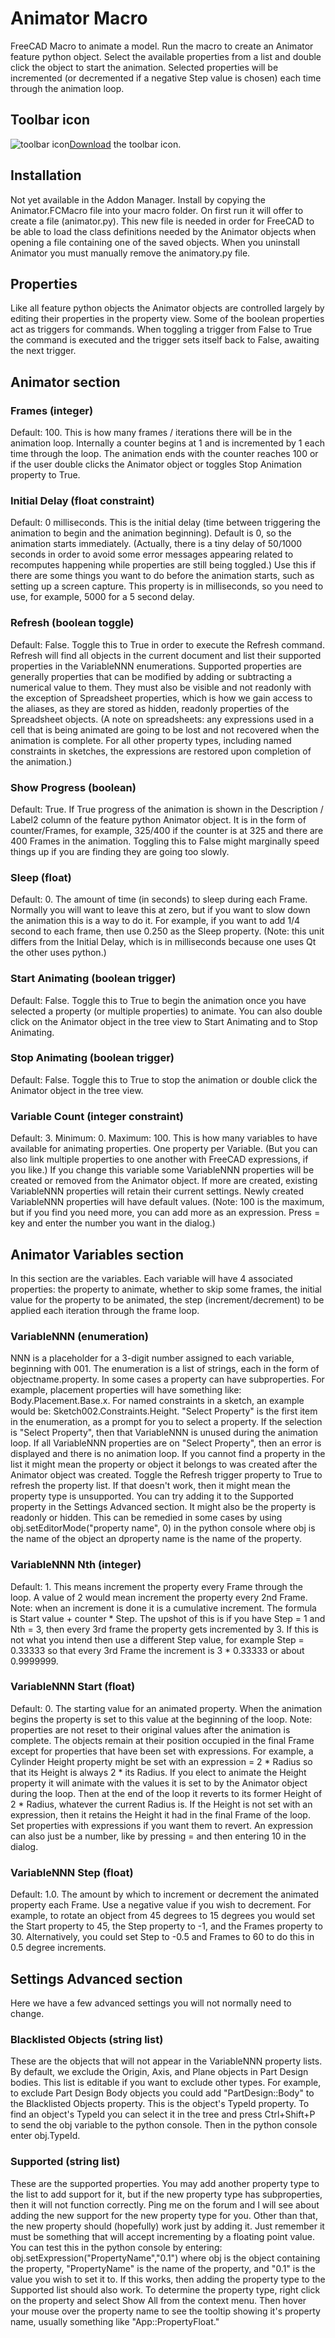 # Animator Macro
FreeCAD Macro to animate a model.  Run the macro to create an Animator feature python object.  Select the available properties from a list and double click the object to start the animation.  Selected properties will be incremented (or decremented if a negative Step value is chosen) each time through the animation loop.

## Toolbar icon
<img src="Animator.svg" alt="toolbar icon"><a href="Animator.svg">Download</a> the toolbar icon.

## Installation
Not yet available in the Addon Manager.  Install by copying the Animator.FCMacro file into your macro folder.  On first run it will offer to create a file (animator.py).  This new file is needed in order for FreeCAD to be able to load the class definitions needed by the Animator objects when opening a file containing one of the saved objects.  When you uninstall Animator you must manually remove the animatory.py file.

## Properties
Like all feature python objects the Animator objects are controlled largely by editing their properties in the property view.  Some of the boolean properties act as triggers for commands.  When toggling a trigger from False to True the command is executed and the trigger sets itself back to False, awaiting the next trigger.

## Animator section
### Frames (integer)
Default: 100.  This is how many frames / iterations there will be in the animation loop.  Internally a counter begins at 1 and is incremented by 1 each time through the loop.   The animation ends with the counter reaches 100 or if the user double clicks the Animator object or toggles Stop Animation property to True.
### Initial Delay (float constraint)
Default: 0 milliseconds.  This is the initial delay (time between triggering the animation to begin and the animation beginning).  Default is 0, so the animation starts immediately.  (Actually, there is a tiny delay of 50/1000 seconds in order to avoid some error messages appearing related to recomputes happening while properties are still being toggled.)  Use this if there are some things you want to do before the animation starts, such as setting up a screen capture.  This property is in milliseconds, so you need to use, for example, 5000 for a 5 second delay.
### Refresh (boolean toggle)
Default: False.  Toggle this to True in order to execute the Refresh command.  Refresh will find all objects in the current document and list their supported properties in the VariableNNN enumerations.  Supported properties are generally properties that can be modified by adding or subtracting a numerical value to them.  They must also be visible and not readonly with the exception of Spreadsheet properties, which is how we gain access to the aliases, as they are stored as hidden, readonly properties of the Spreadsheet objects.  (A note on spreadsheets: any expressions used in a cell that is being animated are going to be lost and not recovered when the animation is complete.  For all other property types, including named constraints in sketches, the expressions are restored upon completion of the animation.)
### Show Progress (boolean)
Default: True.  If True progress of the animation is shown in the Description / Label2 column of the feature python Animator object.  It is in the form of counter/Frames, for example, 325/400 if the counter is at 325 and there are 400 Frames in the animation.  Toggling this to False might marginally speed things up if you are finding they are going too slowly.
### Sleep (float)
Default: 0.  The amount of time (in seconds) to sleep during each Frame.  Normally you will want to leave this at zero, but if you want to slow down the animation this is a way to do it.  For example, if you want to add 1/4 second to each frame, then use 0.250 as the Sleep property.  (Note: this unit differs from the Initial Delay, which is in milliseconds because one uses Qt the other uses python.)
### Start Animating (boolean trigger)
Default: False.  Toggle this to True to begin the animation once you have selected a property (or multiple properties) to animate.  You can also double click on the Animator object in the tree view to Start Animating and to Stop Animating.
### Stop Animating (boolean trigger)
Default: False.  Toggle this to True to stop the animation or double click the Animator object in the tree view.
### Variable Count (integer constraint)
Default: 3.  Minimum: 0.  Maximum: 100.  This is how many variables to have available for animating properties.  One property per Variable.  (But you can also link multiple properties to one another with FreeCAD expressions, if you like.)  If you change this variable some VariableNNN properties will be created or removed from the Animator object.  If more are created, existing VariableNNN properties will retain their current settings.  Newly created VariableNNN properties will have default values.  (Note: 100 is the maximum, but if you find you need more, you can add more as an expression.  Press = key and enter the number you want in the dialog.)
## Animator Variables section
In this section are the variables.  Each variable will have 4 associated properties: the property to animate, whether to skip some frames, the initial value for the property to be animated, the step (increment/decrement) to be applied each iteration through the frame loop.
### VariableNNN (enumeration)
NNN is a placeholder for a 3-digit number assigned to each variable, beginning with 001.  The enumeration is a list of strings, each in the form of objectname.property.  In some cases a property can have subproperties.  For example, placement properties will have something like: Body.Placement.Base.x. For named constraints in a sketch, an example would be: Sketch002.Constraints.Height.  "Select Property" is the first item in the enumeration, as a prompt for you to select a property.  If the selection is "Select Property", then that VariableNNN is unused during the animation loop.  If all VariableNNN properties are on "Select Property", then an error is displayed and there is no animation loop.  If you cannot find a property in the list it might mean the property or object it belongs to was created after the Animator object was created.  Toggle the Refresh trigger property to True to refresh the property list.  If that doesn't work, then it might mean the property type is unsupported.  You can try adding it to the Supported property in the Settings Advanced section.  It might also be the property is readonly or hidden.  This can be remedied in some cases by using obj.setEditorMode("property name", 0) in the python console where obj is the name of the object an dproperty name is the name of the property.
### VariableNNN Nth (integer)
Default: 1.  This means increment the property every Frame through the loop.  A value of 2 would mean increment the property every 2nd Frame.  Note: when an increment is done it is a cumulative increment.  The formula is Start value + counter * Step.  The upshot of this is if you have Step = 1 and Nth = 3, then every 3rd frame the property gets incremented by 3.  If this is not what you intend then use a different Step value, for example Step = 0.33333 so that every 3rd Frame the increment is 3 * 0.33333 or about 0.9999999.
### VariableNNN Start (float)
Default: 0.  The starting value for an animated property.  When the animation begins the property is set to this value at the beginning of the loop.  Note: properties are not reset to their original values after the animation is complete.  The objects remain at their position occupied in the final Frame except for properties that have been set with expressions.  For example, a Cylinder Height property might be set with an expression = 2 * Radius so that its Height is always 2 * its Radius.  If you elect to animate the Height property it will animate with the values it is set to by the Animator object during the loop.  Then at the end of the loop it reverts to its former Height of 2 * Radius, whatever the current Radius is.  If the Height is not set with an expression, then it retains the Height it had in the final Frame of the loop.  Set properties with expressions if you want them to revert.  An expression can also just be a number, like by pressing = and then entering 10 in the dialog.
### VariableNNN Step (float)
Default: 1.0.  The amount by which to increment or decrement the animated property each Frame.  Use a negative value if you wish to decrement.  For example, to rotate an object from 45 degrees to 15 degrees you would set the Start property to 45, the Step property to -1, and the Frames property to 30.  Alternatively, you could set Step to -0.5 and Frames to 60 to do this in 0.5 degree increments.
## Settings Advanced section
Here we have a few advanced settings you will not normally need to change.
### Blacklisted Objects (string list)
These are the objects that will not appear in the VariableNNN property lists.  By default, we exclude the Origin, Axis, and Plane objects in Part Design bodies.  This list is editable if you want to exclude other types.  For example, to exclude Part Design Body objects you could add "PartDesign::Body" to the Blacklisted Objects property.  This is the object's TypeId property.  To find an object's TypeId you can select it in the tree and press Ctrl+Shift+P to send the obj variable to the python console.  Then in the python console enter obj.TypeId.
### Supported (string list)
These are the supported properties.  You may add another property type to the list to add support for it, but if the new property type has subproperties, then it will not function correctly.  Ping me on the forum <TheMarkster> and I will see about adding the new support for the new property type for you.  Other than that, the new property should (hopefully) work just by adding it.  Just remember it must be something that will accept incrementing by a floating point value.  You can test this in the python console by entering:  obj.setExpression("PropertyName","0.1") where obj is the object containing the property, "PropertyName" is the name of the property, and "0.1" is the value you wish to set it to.  If this works, then adding the property type to the Supported list should also work.  To determine the property type, right click on the property and select Show All from the context menu.  Then hover your mouse over the property name to see the tooltip showing it's property name, usually something like "App::PropertyFloat."
